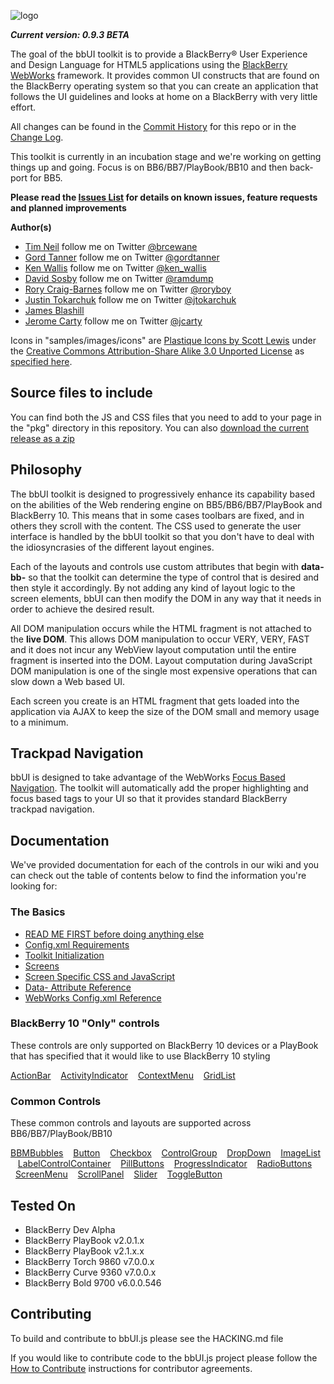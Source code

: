 ![logo](https://raw.github.com/wiki/blackberry/bbUI.js/images/bbUI_100x403.png)

_**Current version: 0.9.3 BETA**_ 

The goal of the bbUI toolkit is to provide a BlackBerry&reg; User Experience and Design Language for HTML5 applications using the 
[BlackBerry WebWorks](http://developer.blackberry.com/html5) framework.  It provides common UI constructs that
are found on the BlackBerry operating system so that you can create an application that follows the UI guidelines
and looks at home on a BlackBerry with very little effort.

All changes can be found in the [Commit History](https://github.com/blackberry/bbUI.js/commits/master) for this repo or in the [Change Log](bbUI.js/blob/master/CHANGELOG.md).

This toolkit is currently in an incubation stage and we're working on getting things up and going.  Focus is on BB6/BB7/PlayBook/BB10 and then back-port for BB5.  

**Please read the [Issues List](https://github.com/blackberry/bbUI.js/issues) for details on known issues, feature requests and planned improvements**

**Author(s)** 

* [Tim Neil](https://github.com/tneil) follow me on Twitter [@brcewane](https://twitter.com/#!/brcewane)
* [Gord Tanner](https://github.com/gtanner) follow me on Twitter [@gordtanner](https://twitter.com/#!/gordtanner)
* [Ken Wallis](https://github.com/kwallis) follow me on Twitter [@ken_wallis](https://twitter.com/#!/ken_wallis)
* [David Sosby](https://github.com/dsosby) follow me on Twitter [@ramdump](https://twitter.com/#!/ramdump)
* [Rory Craig-Barnes](https://github.com/glasspear) follow me on Twitter [@roryboy](https://twitter.com/#!/roryboy)
* [Justin Tokarchuk](https://github.com/jtokarchuk) follow me on Twitter [@jtokarchuk](https://twitter.com/#!/jtokarchuk)
* [James Blashill](https://github.com/jblashill) 
* [Jerome Carty](https://github.com/jcarty) follow me on Twitter [@jcarty](https://twitter.com/#!/jcarty)

Icons in "samples/images/icons" are [Plastique Icons by Scott Lewis](http://iconify.it/) under the [Creative Commons Attribution-Share Alike 3.0 Unported License](http://creativecommons.org/licenses/by-sa/3.0/legalcode) as 
[specified here](http://www.iconfinder.com/browse/iconset/plastique-icons/#readme).

## Source files to include

You can find both the JS and CSS files that you need to add to your page in the "pkg" directory in this repository.  You can also [download the current release as a zip](https://github.com/blackberry/bbUI.js/tags)

## Philosophy

The bbUI toolkit is designed to progressively enhance its capability based on the abilities of the Web rendering engine 
on BB5/BB6/BB7/PlayBook and BlackBerry 10.  This means that in some cases toolbars are fixed, and in others they scroll with the content.  The 
CSS used to generate the user interface is handled by the bbUI toolkit so that you don't have to deal with the idiosyncrasies
of the different layout engines.

Each of the layouts and controls use custom attributes that begin with **data-bb-** so that the toolkit can determine the type of
control that is desired and then style it accordingly.  By not adding any kind of layout logic to the screen elements, bbUI can 
then modify the DOM in any way that it needs in order to achieve the desired result.

All DOM manipulation occurs while the HTML fragment is not attached to the **live DOM**.  This allows DOM manipulation to occur
VERY, VERY, FAST and it does not incur any WebView layout computation until the entire fragment is inserted into the DOM.  Layout 
computation during JavaScript DOM manipulation is one of the single most expensive operations that can slow down a Web based UI.

Each screen you create is an HTML fragment that gets loaded into the application via AJAX to keep the size of the DOM small and memory
usage to a minimum.

## Trackpad Navigation

bbUI is designed to take advantage of the WebWorks [Focus Based Navigation](http://developer.blackberry.com/html5/apis/blackberry.focus.html). 
The toolkit will automatically add the proper highlighting and focus based tags to your UI so that it provides standard BlackBerry trackpad navigation.

## Documentation

We've provided documentation for each of the controls in our wiki and you can check out the table of contents below to find the information you're looking for:

### The Basics

* [READ ME FIRST before doing anything else](https://github.com/blackberry/bbUI.js/wiki/Application-Structure)
* [Config.xml Requirements](https://github.com/blackberry/bbUI.js/wiki/Config.xml-Requirements)
* [Toolkit Initialization](https://github.com/blackberry/bbUI.js/wiki/Toolkit-Initialization)
* [Screens](https://github.com/blackberry/bbUI.js/wiki/Screens)
* [Screen Specific CSS and JavaScript](https://github.com/blackberry/bbUI.js/wiki/Screen-Specific-CSS-and-JavaScript)
* [Data- Attribute Reference](https://github.com/blackberry/bbUI.js/wiki/Data-Attribute-Reference)
* [WebWorks Config.xml Reference](http://developer.blackberry.com/html5/documentation/ww_developing/Working_with_Config_XML_file_1866970_11.html)

### BlackBerry 10 "Only" controls

These controls are only supported on BlackBerry 10 devices or a PlayBook that has specified that it would like to use BlackBerry 10 styling

[ActionBar](https://github.com/blackberry/bbUI.js/wiki/Action-Bar) &nbsp;&nbsp; [ActivityIndicator](https://github.com/blackberry/bbUI.js/wiki/Activity-Indicator) &nbsp;&nbsp; [ContextMenu](https://github.com/blackberry/bbUI.js/wiki/Context-Menus)  &nbsp;&nbsp; [GridList](https://github.com/blackberry/bbUI.js/wiki/Grid-List)


### Common Controls

These common controls and layouts are supported across BB6/BB7/PlayBook/BB10

[BBMBubbles](https://github.com/blackberry/bbUI.js/wiki/BBM-Bubbles) &nbsp;&nbsp; [Button](https://github.com/blackberry/bbUI.js/wiki/Buttons)
 &nbsp;&nbsp; [Checkbox](https://github.com/blackberry/bbUI.js/wiki/Checkboxes) &nbsp;&nbsp; [ControlGroup](https://github.com/blackberry/bbUI.js/wiki/Control-Groups) &nbsp;&nbsp; [DropDown](https://github.com/blackberry/bbUI.js/wiki/DropDowns) &nbsp;&nbsp; [ImageList](https://github.com/blackberry/bbUI.js/wiki/Image-List)
 &nbsp;&nbsp; [LabelControlContainer](https://github.com/blackberry/bbUI.js/wiki/Label-Control-Container) &nbsp;&nbsp; [PillButtons](https://github.com/blackberry/bbUI.js/wiki/Pill-Buttons)
 &nbsp;&nbsp; [ProgressIndicator](https://github.com/blackberry/bbUI.js/wiki/Progress-Indicator) &nbsp;&nbsp; [RadioButtons](https://github.com/blackberry/bbUI.js/wiki/Radio-Buttons) &nbsp;&nbsp;[ScreenMenu](https://github.com/blackberry/bbUI.js/wiki/Screen-Menus) 
 &nbsp;&nbsp; [ScrollPanel](https://github.com/blackberry/bbUI.js/wiki/Scroll-Panel) &nbsp;&nbsp; [Slider](https://github.com/blackberry/bbUI.js/wiki/Sliders) &nbsp;&nbsp; [ToggleButton](https://github.com/blackberry/bbUI.js/wiki/Toggle-Buttons)


## Tested On

* BlackBerry Dev Alpha
* BlackBerry PlayBook v2.0.1.x
* BlackBerry PlayBook v2.1.x.x
* BlackBerry Torch 9860 v7.0.0.x
* BlackBerry Curve 9360 v7.0.0.x
* BlackBerry Bold 9700 v6.0.0.546


## Contributing

To build and contribute to bbUI.js please see the HACKING.md file

If you would like to contribute code to the bbUI.js project please follow the [How to Contribute](http://blackberry.github.com/howToContribute.html) instructions for contributor agreements.

